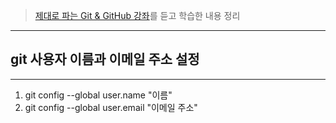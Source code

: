 > [제대로 파는 Git & GitHub 강좌](https://www.youtube.com/watch?v=1I3hMwQU6GU&t=1443s)를 듣고 학습한 내용 정리
***
## git 사용자 이름과 이메일 주소 설정
--------------------------------
1. git config --global user.name "이름"
2. git config --global user.email "이메일 주소"
